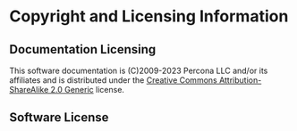 # Copyright and Licensing Information

## Documentation Licensing

This software documentation is (C)2009-2023 Percona LLC and/or its affiliates and is distributed under the [Creative Commons Attribution-ShareAlike 2.0 Generic](http://creativecommons.org/licenses/by-sa/2.0/) license.

## Software License
